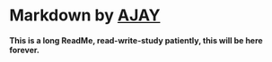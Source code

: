 # Markdown by [AJAY](https://github.com/004Ajay)
#### This is a long ReadMe, read-write-study patiently, this will be here forever.
